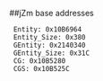 ##jZm base addresses

```
 Entity: 0x10B6964  
 Entity_Size: 0x380  
 GEntity: 0x2140340  
 GEntity_Size: 0x31C  
 CG: 0x10B5280  
 CGS: 0x10B525C  
```
